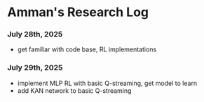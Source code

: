 # Amman's Research Log
### July 28th, 2025
- get familiar with code base, RL implementations

### July 29th, 2025
- implement MLP RL with basic Q-streaming, get model to learn
- add KAN network to basic Q-streaming
